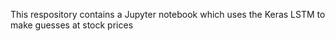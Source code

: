 This respository contains a Jupyter notebook which uses the Keras LSTM to make guesses at stock prices
